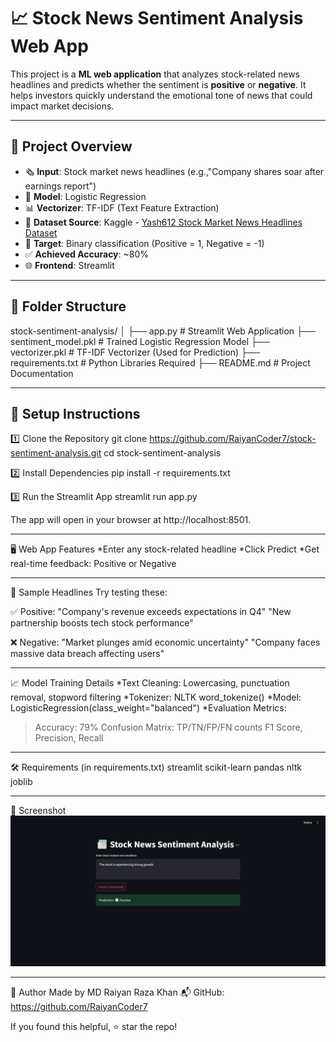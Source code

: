 # 📈 Stock News Sentiment Analysis Web App

This project is a **ML web application** that analyzes stock-related news headlines and predicts whether the sentiment is **positive** or **negative**. It helps investors quickly understand the emotional tone of news that could impact market decisions.

---

## 🚀 Project Overview

- 🗞️ **Input**: Stock market news headlines (e.g.,"Company shares soar after earnings report")
- 🧠 **Model**: Logistic Regression
- 📊 **Vectorizer**: TF-IDF (Text Feature Extraction)
- 📁 **Dataset Source**: Kaggle - [Yash612 Stock Market News Headlines Dataset](https://www.kaggle.com/datasets/yash612/stock-market-news-dataset)
- 🎯 **Target**: Binary classification (Positive = 1, Negative = -1)
- ✅ **Achieved Accuracy**: ~80%
- 🌐 **Frontend**: Streamlit

---

## 📁 Folder Structure
stock-sentiment-analysis/
│
├── app.py # Streamlit Web Application
├── sentiment_model.pkl # Trained Logistic Regression Model
├── vectorizer.pkl # TF-IDF Vectorizer (Used for Prediction)
├── requirements.txt # Python Libraries Required
├── README.md # Project Documentation

---

## 🧪 Setup Instructions

1️⃣ Clone the Repository
git clone https://github.com/RaiyanCoder7/stock-sentiment-analysis.git
cd stock-sentiment-analysis

2️⃣ Install Dependencies
pip install -r requirements.txt

3️⃣ Run the Streamlit App
streamlit run app.py

The app will open in your browser at http://localhost:8501.

---

🖥️ Web App Features
*Enter any stock-related headline
*Click Predict
*Get real-time feedback: Positive or Negative

---

🧠 Sample Headlines
Try testing these:

✅ Positive:
"Company's revenue exceeds expectations in Q4"
"New partnership boosts tech stock performance"

❌ Negative:
"Market plunges amid economic uncertainty"
"Company faces massive data breach affecting users"

---

📈 Model Training Details
*Text Cleaning: Lowercasing, punctuation removal, stopword filtering
*Tokenizer: NLTK word_tokenize()
*Model: LogisticRegression(class_weight="balanced")
*Evaluation Metrics:
>Accuracy: 79%
>Confusion Matrix: TP/TN/FP/FN counts
>F1 Score, Precision, Recall

---

🛠️ Requirements (in requirements.txt)
streamlit
scikit-learn
pandas
nltk
joblib

---

📸 Screenshot
![App Screenshot](screenshot.png)

---

👤 Author
Made by MD Raiyan Raza Khan
📬 GitHub: https://github.com/RaiyanCoder7

If you found this helpful, ⭐ star the repo!



